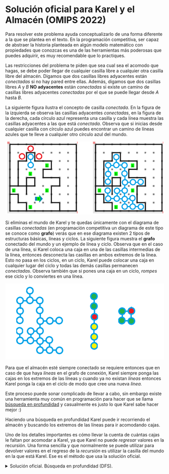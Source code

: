 # Solución oficial para Karel y el Almacén (OMIPS 2022)

Para resolver este problema ayuda conceptualizarlo de una forma diferente a la que se plantea en el texto. En la programación competitiva, ser capaz de abstraer la historia planteada en algún modelo matemático con propiedades que conozcas es una de las herramientas más poderosas que puedes adquirir, es muy recomendable que lo practiques.

Las restricciones del problema te piden que sea cual sea el acomodo que hagas, se debe poder llegar de cualquier casilla libre a cualquier otra casilla libre del almacén. Digamos que dos casillas libres adyacentes están _conectadas_ si no hay pared entre ellas. Además, digamos que dos casillas libres $A$ y $B$ **NO adyacentes** están _conectadas_ si existe un camino de casillas libres adyacentes _conectadas_ por el que se puede llegar desde $A$ hasta $B$.

La siguiente figura ilustra el concepto de casilla _conectada_. En la figura de la izquierda se observa las casillas adyacentes _conectadas_, en la figura de la derecha, cada círculo azul representa una casilla y cada línea muestra las casillas adyacentes a las que está _conectada_. Observa que si inicias desde cualquier casilla con círculo azul puedes encontrar un camino de líneas azules que te lleve a cualquier otro círculo azul del mundo.

![Casillas _conectadas_](figura1.png)

Si eliminas el mundo de Karel y te quedas únicamente con el diagrama de casillas _conectadas_ (en programación competitiva un diagrama de este tipo se conoce como **grafo**) verás que en ese diagrama existen 2 tipos de estructuras básicas, líneas y ciclos. La siguiente figura muestra el **grafo** conectado del mundo y un ejemplo de línea y ciclo. Observa que en el caso de una línea, si Karel coloca una caja en una de las casillas intermedias de la línea, entonces desconecta las casillas en ambos extremos de la línea. Esto no pasa en los ciclos, en un ciclo, Karel puede colocar una caja en cualquier lugar del ciclo y todas las demás casillas permanecen _conectadas_. Observa también que si pones una caja en un ciclo, _rompes_ ese ciclo y lo conviertes en una línea.

![Grafo](figura2.png)

Para que el almacén esté siempre conectado se requiere entonces que en caso de que haya _líneas_ en el grafo de conexión, Karel siempre ponga las cajas en los extremos de las líneas y cuando ya no existan _líneas_ entonces Karel ponga la caja en el ciclo de modo que cree una nueva _línea._

Este proceso puede sonar complicado de llevar a cabo, sin embargo existe una herramienta muy común en programación para hacer que se llama [búsqueda en profundidad](https://es.wikipedia.org/wiki/B%C3%BAsqueda_en_profundidad) y casualmente es justo lo que Karel sabe hacer mejor :)

Haciendo una búsqueda en profundidad Karel puede ir recorriendo el almacén y buscando los extremos de las líneas para ir acomodando cajas.

Uno de los detalles importantes es cómo llevar la cuenta de cuántas cajas le faltan por acomodar a Karel, ya que Karel no puede _regresar_ valores en la recursión. Una forma sencilla y que normalmente se puede utilizar para devolver valores en el regreso de la _recursión_ es utilizar la casilla del mundo en la que está Karel. Ese es el método que usa la solución oficial.

<details><summary>Solución oficial. Búsqueda en profundidad (DFS).
</summary>

{{solution.kp}}

</details>
